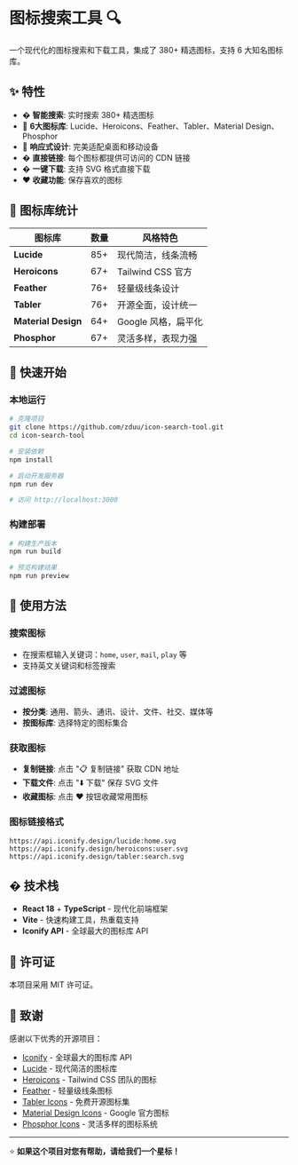 # 图标搜索工具 🔍

一个现代化的图标搜索和下载工具，集成了 380+ 精选图标，支持 6 大知名图标库。

## ✨ 特性

- � **智能搜索**: 实时搜索 380+ 精选图标
- 🎨 **6大图标库**: Lucide、Heroicons、Feather、Tabler、Material Design、Phosphor
- 📱 **响应式设计**: 完美适配桌面和移动设备
- � **直接链接**: 每个图标都提供可访问的 CDN 链接
- � **一键下载**: 支持 SVG 格式直接下载
- ❤️ **收藏功能**: 保存喜欢的图标

## 🎯 图标库统计

| 图标库 | 数量 | 风格特色 |
|--------|------|----------|
| **Lucide** | 85+ | 现代简洁，线条流畅 |
| **Heroicons** | 67+ | Tailwind CSS 官方 |
| **Feather** | 76+ | 轻量级线条设计 |
| **Tabler** | 76+ | 开源全面，设计统一 |
| **Material Design** | 64+ | Google 风格，扁平化 |
| **Phosphor** | 67+ | 灵活多样，表现力强 |

## 🚀 快速开始

### 本地运行

```bash
# 克隆项目
git clone https://github.com/zduu/icon-search-tool.git
cd icon-search-tool

# 安装依赖
npm install

# 启动开发服务器
npm run dev

# 访问 http://localhost:3000
```

### 构建部署

```bash
# 构建生产版本
npm run build

# 预览构建结果
npm run preview
```

## 🎯 使用方法

### 搜索图标
- 在搜索框输入关键词：`home`, `user`, `mail`, `play` 等
- 支持英文关键词和标签搜索

### 过滤图标
- **按分类**: 通用、箭头、通讯、设计、文件、社交、媒体等
- **按图标库**: 选择特定的图标集合

### 获取图标
- **复制链接**: 点击 "📋 复制链接" 获取 CDN 地址
- **下载文件**: 点击 "⬇️ 下载" 保存 SVG 文件
- **收藏图标**: 点击 ❤️ 按钮收藏常用图标

### 图标链接格式
```
https://api.iconify.design/lucide:home.svg
https://api.iconify.design/heroicons:user.svg
https://api.iconify.design/tabler:search.svg
```

## �️ 技术栈

- **React 18** + **TypeScript** - 现代化前端框架
- **Vite** - 快速构建工具，热重载支持
- **Iconify API** - 全球最大的图标库 API

## 📄 许可证

本项目采用 MIT 许可证。

## 🙏 致谢

感谢以下优秀的开源项目：
- [Iconify](https://iconify.design) - 全球最大的图标库 API
- [Lucide](https://lucide.dev) - 现代简洁的图标库
- [Heroicons](https://heroicons.com) - Tailwind CSS 团队的图标
- [Feather](https://feathericons.com) - 轻量级线条图标
- [Tabler Icons](https://tabler-icons.io) - 免费开源图标集
- [Material Design Icons](https://fonts.google.com/icons) - Google 官方图标
- [Phosphor Icons](https://phosphoricons.com) - 灵活多样的图标系统

---

⭐ **如果这个项目对您有帮助，请给我们一个星标！**
